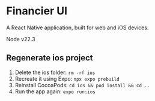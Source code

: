 # Financier UI

A React Native application, built for web and iOS devices.

Node v22.3

## Regenerate ios project
1. Delete the ios folder:
`rm -rf ios`
2. Recreate it using Expo:
`npx expo prebuild`
3. Reinstall CocoaPods:
`cd ios && pod install && cd ..`
4. Run the app again:
`expo run:ios`
